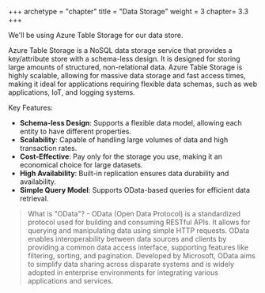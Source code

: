 +++
archetype = "chapter"
title = "Data Storage"
weight = 3
chapter= 3.3
+++

We'll be using Azure Table Storage for our data store.

Azure Table Storage is a NoSQL data storage service that provides a key/attribute store with a schema-less design. 
It is designed for storing large amounts of structured, non-relational data. Azure Table Storage is highly scalable, allowing for massive data storage and fast access times, making it ideal for applications requiring flexible data schemas, such as web applications, IoT, and logging systems.

Key Features:
- **Schema-less Design**: Supports a flexible data model, allowing each entity to have different properties.
- **Scalability**: Capable of handling large volumes of data and high transaction rates.
- **Cost-Effective**: Pay only for the storage you use, making it an economical choice for large datasets.
- **High Availability**: Built-in replication ensures data durability and availability.
- **Simple Query Model**: Supports OData-based queries for efficient data retrieval.

> What is "OData"? - OData (Open Data Protocol) is a standardized protocol used for building and consuming RESTful APIs. It allows for querying and manipulating data using simple HTTP requests. OData enables interoperability between data sources and clients by providing a common data access interface, supporting features like filtering, sorting, and pagination. Developed by Microsoft, OData aims to simplify data sharing across disparate systems and is widely adopted in enterprise environments for integrating various applications and services.